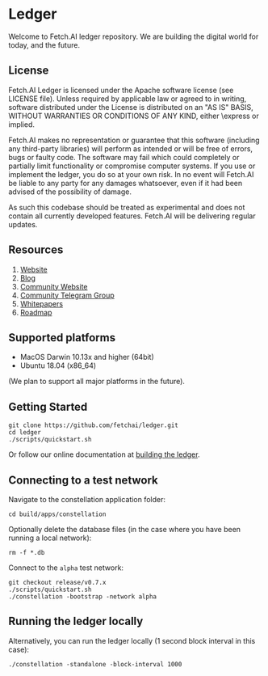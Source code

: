 # Ledger

Welcome to Fetch.AI ledger repository. We are building the digital world for today, and the future.

## License

Fetch.AI Ledger is licensed under the Apache software license (see LICENSE file). Unless required by
applicable law or agreed to in writing, software distributed under the License is distributed on an
"AS IS" BASIS, WITHOUT WARRANTIES OR CONDITIONS OF ANY KIND, either \express or implied.

Fetch.AI makes no representation or guarantee that this software (including any third-party libraries)
will perform as intended or will be free of errors, bugs or faulty code. The software may fail which
could completely or partially limit functionality or compromise computer systems. If you use or
implement the ledger, you do so at your own risk. In no event will Fetch.AI be liable to any party
for any damages whatsoever, even if it had been advised of the possibility of damage.

As such this codebase should be treated as experimental and does not contain all currently developed
features. Fetch.AI will be delivering regular updates.

## Resources

1. [Website](https://fetch.ai/)
2. [Blog](https://fetch.ai/blog)
3. [Community Website](https://community.fetch.ai/)
4. [Community Telegram Group](https://t.me/fetchai)
5. [Whitepapers](https://fetch.ai/publications.html)
6. [Roadmap](https://fetch.ai/#/roadmap)


## Supported platforms

* MacOS Darwin 10.13x and higher (64bit)
* Ubuntu 18.04 (x86_64)

(We plan to support all major platforms in the future).

## Getting Started

```
git clone https://github.com/fetchai/ledger.git
cd ledger
./scripts/quickstart.sh
```

Or follow our online documentation at [building the ledger](http://docs.fetch.ai/getting-started/installation-mac/).

## Connecting to a test network

Navigate to the constellation application folder:

```
cd build/apps/constellation
```

Optionally delete the database files (in the case where you have been running a local network):

```
rm -f *.db
```

Connect to the `alpha` test network:

```
git checkout release/v0.7.x
./scripts/quickstart.sh
./constellation -bootstrap -network alpha
```

## Running the ledger locally

Alternatively, you can run the ledger locally (1 second block interval in this case):

```
./constellation -standalone -block-interval 1000
```
